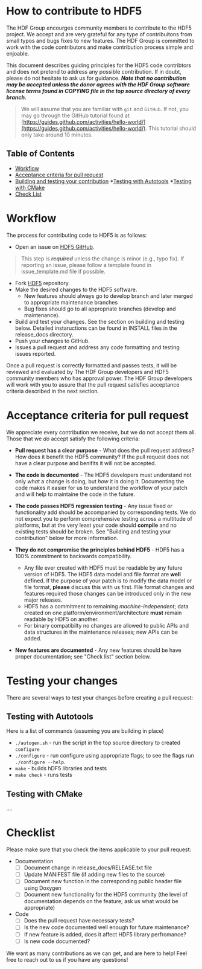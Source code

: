 # How to contribute to HDF5

The HDF Group encourges community members to contribute to the HDF5 project. We accept and are very grateful for any type of contribuitons 
from small typos and bugs fixes to new features. The HDF Group is committed to work with the code contributors and make contribution process simple and enjoable.

This document describes guiding principles for the HDF5 code contribtors and does not pretend to address any possible 
contribution. If in doubt, please do not hesitate to ask us for guidance. 
***Note that no contribution may be accepted unless the donor agrees with the HDF Group software license terms
found in COPYING file in the top source directory of every branch.***


> We will assume that you are familiar with `git` and `GitHub`.  If not, you may go through the GitHub tutorial found at [https://guides.github.com/activities/hello-world/](https://guides.github.com/activities/hello-world/).  This tutorial should only take around 10 minutes.

## Table of Contents

* [Workflow](#workflow)
* [Acceptance criteria for pull request](#criteria)
* [Building and testing your contribution](#testing)
	*[Testing with Autotools](#autotools)
	*[Testing with CMake](#cmake)
* [Check List](#checklist)

# Workflow <A NAME="workflow"></A>

The process for contributing code to HDF5 is as follows:

* Open an issue on [HDF5 GitHub](https://github.com/HDFGroup/hdf5/issues).

> This step is ***required*** unless the change is minor (e.g., typo fix). If reporting an issue, please follow a template found in issue_template.md file if possible.  

* Fork [HDF5](https://github.com/HDFGroup/hdf5) repository.
* Make the desired changes to the HDF5 software.
	* New features should always go to develop branch and later merged to appropriate maintenance branches
	* Bug fixes should go to all appropriate branches (develop and maintenance). 
* Build and test your changes. See the section on building and testing below. Detailed instaructions can be found in INSTALL files in the release_docs directory.
* Push your changes to GitHub.
* Issues a pull request and address any code formatting and testing issues reported.

Once a pull request is correctly formatted and passes tests, it will be reviewed and evaluated by The HDF Group developers and HDF5 community members who has approval power.
The HDF Group developers will work with you to assure that the pull request satisfies acceptance criteria described in the next section. 

# Acceptance criteria for pull request <A NAME="criteria"></A>

We appreciate every contribution we receive, but we do not accept them all.  Those that we *do* accept satisfy the following criteria:

* **Pull request has a clear purpose** - What does the pull request address? How does it benefit the HDF5 community? 
If the pull request does not have a clear purpose and benifits it will not be accepted. 

* **The code is documented** - The HDF5 developers must understand not only *what* a change is doing, but *how* it is doing it.  Documenting the code makes it easier for us to understand the workflow of your patch and will help to maintaine the code in the future. 

* **The code passes HDF5 regression testing** - Any issue fixed or functionality add should be accompanied by corresponding tests. We do not expect you to perform comprehensive testing across a multitude of platforms, but at the very least your code should **compile** and 
no existing tests should be broken.  See "Building and testing your contribution" below for more information.

* **They do not compromise the principles behind HDF5** - HDF5 has a 100% commitment to backwards compatibility.  
	* Any file ever created with HDF5 must be readable by any future version of HDF5.  The HDF5 data model and file format are **well** defined.  If the purpose of your patch  is to modify the data model or file format, **please** discuss this with us first. File format changes and features required those changes can be introduced only in the new major releases. 
	* HDF5 has a commitment to remaining *machine-independent*; data created on one platform/environment/architecture **must** remain readable by HDF5 on another. 
	* For binary compatibilty no changes are allowed to public APIs and data structures in the maintenance releases; new APIs can be added.

* **New features are documented** - Any new features should be have proper documentation; see "Check list" section below.
# Testing your changes <A NAME="testing"></A>

There are several ways to test your changes before creating a pull request:

## Testing with Autotools <A NAME="autotools"></A>

Here is a list of commands (assuming you are building in place)
* `./autogen.sh` - run the script in the top source directory to created `configure` 
* `./configure`  - run configure using appropriate flags; to see the flags run `./configure --help`.
* `make`         - builds hDF5 libraries and tests
* `make check`   - runs tests

## Testing with CMake <A NAME="cmake"></A>
....


# Checklist <A NAME="checklist"></A>

Please make sure that you check the items applicable to your pull request:

* Documentation
  * [ ] Document change in release_docs/RELEASE.txt file
  * [ ] Update MANIFEST file (if adding new files to the source)
  * [ ] Document new function in the corresponding public header file using Doxygen
  * [ ] Document new functionality for the HDF5 community (the level of documentation depends on the feature; ask us what would be appropriate)
* Code 
  * [ ] Does the pull request have necessary tests?
  * [ ] Is the new code documented well enough for future maintenance?
  * [ ] If new feature is added, does it affect HDF5 library perfromance?
  * [ ] Is new code documented?

We want as many contributions as we can get, and are here to help!  Feel free to reach out to us if you have any questions!

